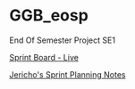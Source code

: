 # GGB_eosp
End Of Semester Project SE1


[Sprint Board - Live](https://docs.google.com/spreadsheets/d/1LHKlAY19TTtaRDo1pH7x42fGy9we2zPEq4wAiwqmTT0/edit?usp=sharing)

[Jericho's Sprint Planning Notes](https://docs.google.com/document/d/17PYXPhi_UbF2C2Op6t6kp7qnhvLZhpBvbkTiYlxepio/edit?usp=sharing)
